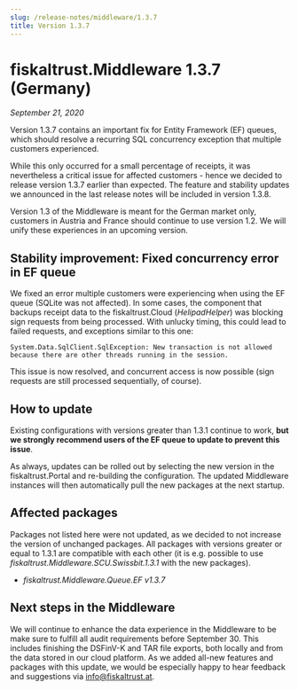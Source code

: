 ```yaml
---
slug: /release-notes/middleware/1.3.7
title: Version 1.3.7
---
```


# fiskaltrust.Middleware 1.3.7 (Germany)
_September 21, 2020_

Version 1.3.7 contains an important fix for Entity Framework (EF) queues, which should resolve a recurring SQL concurrency exception that multiple customers experienced. 

While this only occurred for a small percentage of receipts, it was nevertheless a critical issue for affected customers - hence we decided to release version 1.3.7 earlier than expected. The feature and stability updates we announced in the last release notes will be included in version 1.3.8.

<div class="alert alert--warning" role="alert">Version 1.3 of the Middleware is meant for the German market only, customers in Austria and France should continue to use version 1.2. We will unify these experiences in an upcoming version.</div>

## Stability improvement: Fixed concurrency error in EF queue
We fixed an error multiple customers were experiencing when using the EF queue (SQLite was not affected). In some cases, the component that backups receipt data to the fiskaltrust.Cloud (_HelipadHelper_) was blocking sign requests from being processed. With unlucky timing, this could lead to failed requests, and exceptions similar to this one:

`System.Data.SqlClient.SqlException: New transaction is not allowed because there are other threads running in the session.`

This issue is now resolved, and concurrent access is now possible (sign requests are still processed sequentially, of course).

## How to update
Existing configurations with versions greater than 1.3.1 continue to work, **but we strongly recommend users of the EF queue to update to prevent this issue**.

As always, updates can be rolled out by selecting the new version in the fiskaltrust.Portal and re-building the configuration. The updated Middleware instances will then automatically pull the new packages at the next startup.

## Affected packages
Packages not listed here were not updated, as we decided to not increase the version of unchanged packages. All packages with versions greater or equal to 1.3.1 are compatible with each other (it is e.g. possible to use _fiskaltrust.Middleware.SCU.Swissbit.1.3.1_ with the new packages).

- _fiskaltrust.Middleware.Queue.EF v1.3.7_

## Next steps in the Middleware
We will continue to enhance the data experience in the Middleware to be make sure to fulfill all audit requirements before September 30. This includes finishing the DSFinV-K and TAR file exports, both locally and from the data stored in our cloud platform. As we added all-new features and packages with this update, we would be especially happy to hear feedback and suggestions via [info@fiskaltrust.at](mailto:info@fiskaltrust.at).
